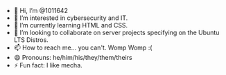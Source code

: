 - 👋 Hi, I’m @1011642
- 👀 I’m interested in cybersecurity and IT.
- 🌱 I’m currently learning HTML and CSS.
- 💞️ I’m looking to collaborate on server projects specifying on the Ubuntu LTS Distros.
- 📫 How to reach me... you can't. Womp Womp :(
- 😄 Pronouns: he/him/his/they/them/theirs
- ⚡ Fun fact: I like mecha.

<!---
1011642/1011642 is a ✨ special ✨ repository because its `README.md` (this file) appears on your GitHub profile.
You can click the Preview link to take a look at your changes.
--->
